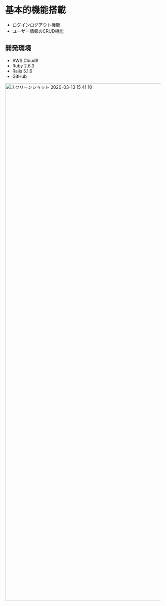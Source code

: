 # 基本的機能搭載
* ログインログアウト機能
* ユーザー情報のCRUD機能

## 開発環境

* AWS Cloud9
* Ruby 2.6.3
* Rails 5.1.6
* GitHub

<img width="1670" alt="スクリーンショット 2020-03-13 15 41 10" src="https://user-images.githubusercontent.com/50825013/76596497-ad1f2300-6541-11ea-8a17-0503dd7c778d.png">
